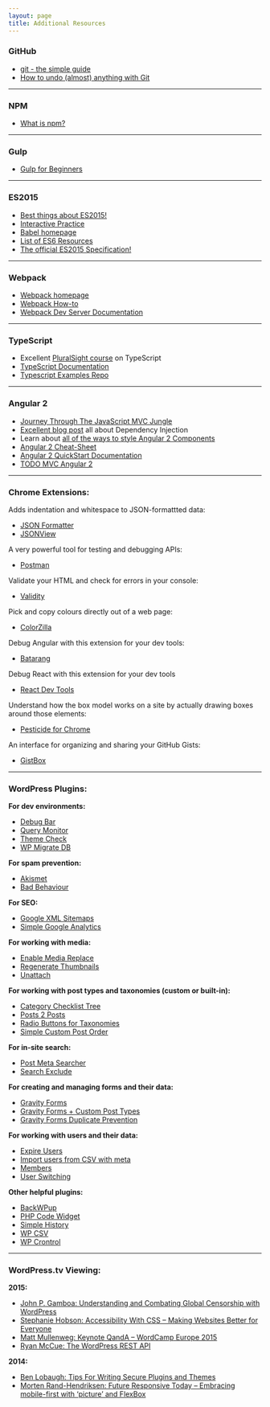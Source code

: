 ```yaml
---
layout: page
title: Additional Resources
---
```


### GitHub

- [git - the simple guide](http://rogerdudler.github.io/git-guide/)
- [How to undo (almost) anything with Git](https://github.com/blog/2019-how-to-undo-almost-anything-with-git)

---

### NPM

- [What is npm?](https://docs.npmjs.com/getting-started/what-is-npm)

---

### Gulp

- [Gulp for Beginners](https://css-tricks.com/gulp-for-beginners/)

---

### ES2015

- [Best things about ES2015!](https://kadira.io/blog/other/top-es2015-features-in-15-minutes)
- [Interactive Practice](http://learnharmony.org/)
- [Babel homepage](https://babeljs.io/docs/learn-es2015/)
- [List of ES6 Resources](https://github.com/ericdouglas/ES6-Learning)
- [The official ES2015 Specification!](http://www.ecma-international.org/ecma-262/6.0/)

---

### Webpack

- [Webpack homepage](https://webpack.github.io/)
- [Webpack How-to](https://github.com/petehunt/webpack-howto)
- [Webpack Dev Server Documentation](https://webpack.github.io/docs/webpack-dev-server.html)

---

### TypeScript

- Excellent [PluralSight course](https://www.pluralsight.com/courses/typescript) on TypeScript
- [TypeScript Documentation](https://www.typescriptlang.org/)
- [Typescript Examples Repo](https://github.com/Microsoft/TypeScriptSamples)

---

### Angular 2

- [Journey Through The JavaScript MVC Jungle](http://www.smashingmagazine.com/2012/07/journey-through-the-javascript-mvc-jungle/)
- [Excellent blog post](http://blog.thoughtram.io/angular/2015/05/18/dependency-injection-in-angular-2.html) all about Dependency Injection
- Learn about [all of the ways to style Angular 2 Components](https://scotch.io/tutorials/all-the-ways-to-add-css-to-angular-2-components)
- [Angular 2 Cheat-Sheet](https://angular.io/cheatsheet)
- [Angular 2 QuickStart Documentation](https://angular.io/docs/ts/latest/tutorial/)
- [TODO MVC Angular 2](http://todomvc.com/examples/typescript-angular/#/)

---

### Chrome Extensions:

Adds indentation and whitespace to JSON-formattted data:

- [JSON Formatter](https://chrome.google.com/webstore/detail/json-formatter/bcjindcccaagfpapjjmafapmmgkkhgoa)
- [JSONView](https://chrome.google.com/webstore/detail/jsonview/chklaanhfefbnpoihckbnefhakgolnmc)

A very powerful tool for testing and debugging APIs:

- [Postman](https://chrome.google.com/webstore/detail/postman/fhbjgbiflinjbdggehcddcbncdddomop)

Validate your HTML and check for errors in your console:

- [Validity](https://chrome.google.com/webstore/detail/validity/bbicmjjbohdfglopkidebfccilipgeif)

Pick and copy colours directly out of a web page:

- [ColorZilla](https://chrome.google.com/webstore/detail/colorzilla/bhlhnicpbhignbdhedgjhgdocnmhomnp)

Debug Angular with this extension for your dev tools:

- [Batarang](https://chrome.google.com/webstore/detail/angularjs-batarang/ighdmehidhipcmcojjgiloacoafjmpfk)

Debug React with this extension for your dev tools

- [React Dev Tools](https://chrome.google.com/webstore/detail/react-developer-tools/fmkadmapgofadopljbjfkapdkoienihi?hl=en)

Understand how the box model works on a site by actually drawing boxes around those elements:

- [Pesticide for Chrome](https://chrome.google.com/webstore/detail/pesticide-for-chrome/bblbgcheenepgnnajgfpiicnbbdmmooh)

An interface for organizing and sharing your GitHub Gists:

- [GistBox](https://chrome.google.com/webstore/detail/gistbox/caoihfibgoiiakncomhccbflmlgjaohf)

---

### WordPress Plugins:

**For dev environments:**

- [Debug Bar](https://wordpress.org/plugins/debug-bar/)
- [Query Monitor](https://wordpress.org/plugins/query-monitor/)
- [Theme Check](https://wordpress.org/plugins/theme-check/)
- [WP Migrate DB](https://wordpress.org/plugins/wp-migrate-db/)

**For spam prevention:**

- [Akismet](https://wordpress.org/plugins/akismet/)
- [Bad Behaviour](https://wordpress.org/plugins/bad-behavior/)

**For SEO:**

- [Google XML Sitemaps](https://wordpress.org/plugins/google-sitemap-generator/)
- [Simple Google Analytics](https://wordpress.org/plugins/simple-google-analytics/)

**For working with media:**

- [Enable Media Replace](https://wordpress.org/plugins/enable-media-replace/)
- [Regenerate Thumbnails](https://wordpress.org/plugins/regenerate-thumbnails/)
- [Unattach](https://wordpress.org/plugins/unattach/)

**For working with post types and taxonomies (custom or built-in):**

- [Category Checklist Tree](https://wordpress.org/plugins/category-checklist-tree/)
- [Posts 2 Posts](https://wordpress.org/plugins/posts-to-posts/)
- [Radio Buttons for Taxonomies](https://wordpress.org/plugins/radio-buttons-for-taxonomies/)
- [Simple Custom Post Order](https://wordpress.org/plugins/simple-custom-post-order/)

**For in-site search:**

- [Post Meta Searcher](https://wordpress.org/plugins/post-meta-searcher/)
- [Search Exclude](https://wordpress.org/plugins/search-exclude/)

**For creating and managing forms and their data:**

- [Gravity Forms](http://www.gravityforms.com/)
- [Gravity Forms + Custom Post Types](https://wordpress.org/plugins/gravity-forms-custom-post-types/)
- [Gravity Forms Duplicate Prevention](https://wordpress.org/plugins/gravity-forms-duplicate-prevention/)

**For working with users and their data:**

- [Expire Users](https://wordpress.org/plugins/expire-users/)
- [Import users from CSV with meta](https://wordpress.org/plugins/import-users-from-csv-with-meta/)
- [Members](https://wordpress.org/plugins/members/)
- [User Switching](https://wordpress.org/plugins/user-switching/)

**Other helpful plugins:**

- [BackWPup](https://wordpress.org/plugins/backwpup/)
- [PHP Code Widget](https://wordpress.org/plugins/php-code-widget/)
- [Simple History](https://wordpress.org/plugins/simple-history/)
- [WP CSV](https://wordpress.org/plugins/wp-csv/)
- [WP Crontrol](https://wordpress.org/plugins/wp-crontrol/)

---

### WordPress.tv Viewing:

**2015:**

- [John P. Gamboa: Understanding and Combating Global Censorship with WordPress](http://wordpress.tv/2015/10/02/john-p-gamboa-understanding-and-combating-global-censorship-with-wordpress/)
- [Stephanie Hobson: Accessibility With CSS – Making Websites Better for Everyone](http://wordpress.tv/2014/09/02/stephanie-hobson-accessibility-with-css-making-websites-better-for-everyone/)
- [Matt Mullenweg: Keynote QandA – WordCamp Europe 2015](http://wordpress.tv/2015/07/04/matt-mullenweg-keynote-qanda-wordcamp-europe-2015/)
- [Ryan McCue: The WordPress REST API](http://wordpress.tv/2015/10/02/ryan-mccue-wordpress-rest-api/)

**2014:**

- [Ben Lobaugh: Tips For Writing Secure Plugins and Themes](http://wordpress.tv/2014/09/11/ben-lobaugh-tips-for-writing-secure-plugins-and-themes/)
- [Morten Rand-Hendriksen: Future Responsive Today – Embracing mobile-first with ‘picture’ and FlexBox](http://wordpress.tv/2014/09/17/morten-rand-hendriksen-future-responsive-today-embracing-mobile-first-with-and-flexbox/)
